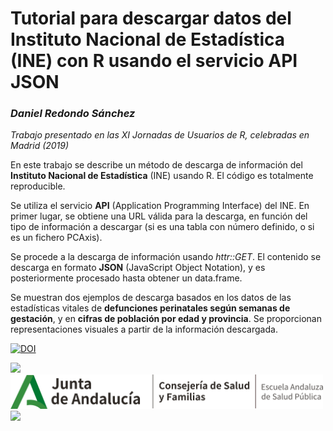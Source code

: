 # Tutorial para descargar datos del Instituto Nacional de Estadística (INE) con R usando el servicio API JSON
### *Daniel Redondo Sánchez*

*Trabajo presentado en las XI Jornadas de Usuarios de R, celebradas en Madrid (2019)* 

En este trabajo se describe un método de descarga de información del **Instituto Nacional de Estadística** (INE) usando R. El código es totalmente reproducible.

Se utiliza el servicio **API** (Application Programming Interface) del INE. En primer lugar, se obtiene una URL válida para la descarga, en función del tipo de información a descargar (si es una tabla con número definido, o si es un fichero PCAxis).

Se procede a la descarga de información usando *httr::GET*. El contenido se descarga en formato **JSON** (JavaScript Object Notation), y es posteriormente procesado hasta obtener un data.frame.

Se muestran dos ejemplos de descarga basados en los datos de las estadísticas vitales de **defunciones perinatales según semanas de gestación**, y en **cifras de población por edad y provincia**. Se proporcionan representaciones visuales a partir de la información descargada.


[![DOI](https://zenodo.org/badge/196965728.svg)](https://zenodo.org/badge/latestdoi/196965728)


<img src="logos\logo_ibs.jpg" width="500"/>

<img src="logos\logo_easp.png" width="500"/>

<img src="logos\logo_ciber.png" width="500"/>
